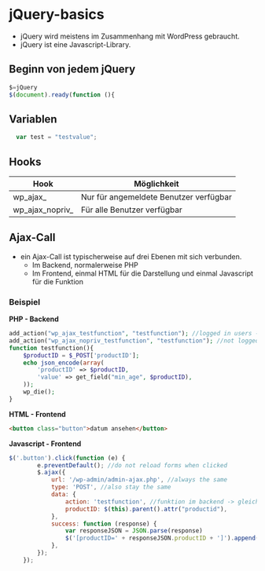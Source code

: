 # jQuery-basics
* jQuery wird meistens im Zusammenhang mit WordPress gebraucht.
* jQuery ist eine Javascript-Library.

## Beginn von jedem jQuery
```js
$=jQuery
$(document).ready(function (){
```

## Variablen
```js
  var test = "testvalue";
```

## Hooks

|     Hook                               |     Möglichkeit                               | 
|----------------------------------------|-----------------------------------------------|
|     wp_ajax_<funktionsname>            |     Nur für angemeldete Benutzer verfügbar    |
|     wp_ajax_nopriv_<funtktionsname>    |     Für alle Benutzer verfügbar               |

## Ajax-Call
* ein Ajax-Call ist typischerweise auf drei Ebenen mit sich verbunden.
  * Im Backend, normalerweise PHP
  * Im Frontend, einmal HTML für die Darstellung und einmal Javascript für die Funktion

### Beispiel
__PHP - Backend__
```php
add_action("wp_ajax_testfunction", "testfunction"); //logged in users -> admin dashboard
add_action("wp_ajax_nopriv_testfunction", "testfunction"); //not logged in users -> frontend
function testfunction(){
    $productID = $_POST['productID'];
    echo json_encode(array(
        'productID' => $productID,
        'value' => get_field("min_age", $productID),
    ));   
    wp_die();
}
```
__HTML - Frontend__
```html
<button class="button">datum ansehen</button>
```
__Javascript - Frontend__
```js
$('.button').click(function (e) { 
        e.preventDefault(); //do not reload forms when clicked
        $.ajax({ 
            url: '/wp-admin/admin-ajax.php', //always the same
            type: 'POST', //also stay the same
            data: {
                action: 'testfunction', //funktion im backend -> gleicher name!!!
                productID: $(this).parent().attr("productid"),
            },
            success: function (response) {
                var responseJSON = JSON.parse(response)
                $('[productID=' + responseJSON.productID + ']').append(responseJSON.value);
            },
        });
    });
```





  
